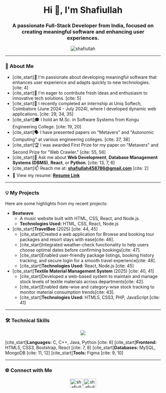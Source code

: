 <h1 align="center">Hi 👋, I'm Shafiullah</h1>
<h3 align="center">A passionate Full-Stack Developer from India, focused on creating meaningful software and enhancing user experiences.</h3>

<p align="center">
  <img src="https://komarev.com/ghpvc/?username=shafiullah&label=Profile%20Views&color=0e75b6&style=flat" alt="shafiullah" />
</p>

---

### 🚀 About Me

- [cite_start]🔭 I'm passionate about developing meaningful software that enhances user experience and adapts quickly to new technologies. [cite: 4]
- [cite_start]🌱 I'm eager to contribute fresh ideas and enthusiasm to innovative tech solutions. [cite: 5]
- [cite_start]💼 I recently completed an internship at Uniq Softech, Coimbatore (June 2024 - July 2024), where I developed dynamic web applications. [cite: 29, 34, 35]
- [cite_start]🎓 I hold an M.Sc. in Software Systems from Kongu Engineering College. [cite: 19, 20]
- [cite_start]🗣️ I have presented papers on "Metavers" and "Autonomic Computing" at various engineering colleges. [cite: 37, 38]
- [cite_start]🏆 I was awarded First Prize for my paper on "Metavers" and Second Prize for "Web Crawler." [cite: 55, 56]
- [cite_start]💬 Ask me about **Web Development**, **Database Management Systems (DBMS)**, **React**, or **Python**. [cite: 13, 7, 6]
- [cite_start]📫 Reach me at: **shafiullah458786@gmail.com** [cite: 2]
- 📄 View my resume: **[Resume Link](https://drive.google.com/file/d/1AwK9iIkUhIPtB4uEwVWYPN-ZPaH1Z5dG/view?usp=drive_link)**

---

### 💡 My Projects

Here are some highlights from my recent projects:

* **Beatwave**
    * A music website built with HTML, CSS, React, and Node.js.
    * **Technologies Used:** HTML, CSS, React, Node.js
* [cite_start]**TravelBee** (2025) [cite: 44, 45]
    * [cite_start]Created a web application for Browse and booking tour packages and resort stays with ease[cite: 46].
    * [cite_start]Integrated weather-check functionality to help users choose optimal dates before confirming bookings[cite: 47].
    * [cite_start]Enabled user-friendly package listings, booking history tracking, and secure login for a smooth travel experience[cite: 48].
    * [cite_start]**Technologies Used:** React, Node.js [cite: 45]
* [cite_start]**Textile Material Management System** (2025) [cite: 40, 41]
    * [cite_start]Developed a web-based system to maintain and manage stock levels of textile materials across departments[cite: 42].
    * [cite_start]Enabled date-wise and category-wise stock tracking to monitor material consumption trends[cite: 43].
    * [cite_start]**Technologies Used:** HTML5, CSS3, PHP, JavaScript [cite: 41]
---

### 🛠️ Technical Skills

<p align="center">
  <img src="https://skillicons.dev/icons?i=c,cpp,java,python,html,css,bootstrap,react,mysql,mongodb,figma,git,github&theme=light" />
</p>

[cite_start]**Languages:** C, C++, Java, Python [cite: 6]
[cite_start]**Frontend:** HTML5, CSS3, Bootstrap, React [cite: 7, 8]
[cite_start]**Databases:** MySQL, MongoDB [cite: 11, 12]
[cite_start]**Tools:** Figma [cite: 9, 10]

---

### 🌐 Connect with Me

<p align="center">
  <a href="https://www.linkedin.com/in/shafi-ullah-5989a6298/" target="blank">
    <img align="center" src="https://raw.githubusercontent.com/rahuldkjain/github-profile-readme-generator/master/src/images/icons/Social/linked-in-alt.svg" alt="shafiullah" height="30" width="40"/>
  </a>
  <a href="https://github.com/shafiullah46807" target="blank">
    <img align="center" src="https://raw.githubusercontent.com/rahuldkjain/github-profile-readme-generator/master/src/images/icons/Social/github.svg" alt="shafiullah" height="30" width="40"/>
  </a>
  </p>

